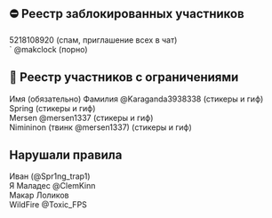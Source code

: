 ## ⛔ Реестр заблокированных участников
5218108920 (спам, приглашение всех в чат) 
<br>
` @makclock (порно)

## 🔐 Реестр участников с ограничениями
Имя (обязательно) Фамилия @Karaganda3938338 (стикеры и гиф)
<br>
Spring (стикеры и гиф)
<br>
Mersen @mersen1337 (стикеры и гиф)
<br>
Nimininon (твинк @mersen1337) (стикеры и гиф)

## Нарушали правила
Иван (@Spr1ng_trap1)
<br>
Я Маладес @ClemKinn
<br>
Макар Лоликов
<br>
WildFire @Toxic_FPS
